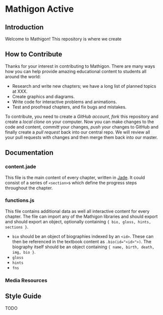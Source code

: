 # Mathigon Active


## Introduction
Welcome to Mathigon! This repository is where we create


## How to Contribute
Thanks for your interest in contributing to Mathigon. There are many ways how you can help provide amazing educational content to students all around the world:
* Research and write new chapters; we have a long list of planned topics at XXX.
* Create graphics and diagrams.
* Write code for interactive problems and animations.
* Test and proofread chapters, and fix bugs and mistakes.

To contribute, you need to create a _GitHub account_, _fork_ this repository and create a _local clone_ on your computer. Now you can make changes to the code and content, _committ_ your changes, _push_ your changes to GitHub and finally create a _pull request_ back into our central repo. We will review all your pull requests with changes and then merge them back into our master.


## Documentation

### content.jade
This file is the main content of every chapter, written in [Jade](http://jade-lang.com). It could consist of a series of `<section>`s which define the progress steps throughout the chapter.

### functions.js
This file contains additional data as well all interactive content for every chapter. The file can import any of the Mathigon libraries and should export and should export an object, optionally containing `{ bio, gloss, hints, sections }`.

* `bio` should be an object of biographies indexed by an `<id>`. These can then be referenced in the textbook content as `.bio(id="<id>">)`. The biography itself should be an object containing `{ name, birth, death, img, bio }`.
* `gloss`
* `hints`
* `fns`

### Media Resources

## Style Guide
TODO

